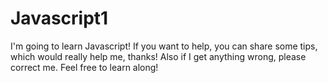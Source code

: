 # Javascript1
I'm going to learn Javascript!
If you want to help, you can share some tips, which would really help me, thanks! Also if I get anything wrong, please correct me.
Feel free to learn along!
